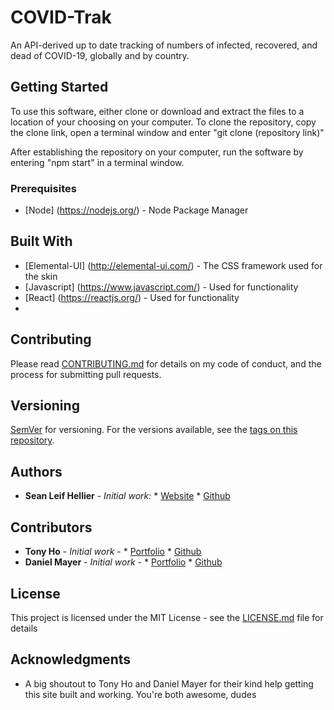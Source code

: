# COVID-Trak

An API-derived up to date tracking of numbers of infected, recovered, and dead of COVID-19, globally and by country.

## Getting Started

To use this software, either clone or download and extract the files to a location of your choosing on your computer. To clone the repository, copy the clone link, open a terminal window and enter "git clone (repository link)"

After establishing the repository on your computer, run the software by entering "npm start" in a terminal window.

### Prerequisites

* [Node]            (https://nodejs.org/) - Node Package Manager

## Built With

* [Elemental-UI]    (http://elemental-ui.com/) - The CSS framework used for the skin
* [Javascript]      (https://www.javascript.com/) - Used for functionality
* [React]           (https://reactjs.org/) - Used for functionality
* 

## Contributing

Please read [CONTRIBUTING.md](https://github.com/seanhellier/covid-trak/blob/master/contributing.md) for details on my code of conduct, and the process for submitting pull requests.

## Versioning

[SemVer](http://semver.org/) for versioning. For the versions available, see the [tags on this repository](https://github.com/your/project/tags). 

## Authors

* **Sean Leif Hellier** - *Initial work:*
                                        * [Website](http://www.seanhellier.com)
                                        * [Github](https://github.com/seanhellier/slh_portfolio)

## Contributors

* **Tony Ho** - *Initial work* -
                                        * [Portfolio](https://ho-tonym.github.io/portfolio/)
                                        * [Github](https://github.com/ho-tonym)
* **Daniel Mayer** - *Initial work* -
                                        * [Portfolio](https://danmayer218.github.io/Daniel-Mayer-Designer-Developer/)
                                        * [Github](https://github.com/DanMayer218)

## License

This project is licensed under the MIT License - see the [LICENSE.md](LICENSE.md) file for details

## Acknowledgments

* A big shoutout to Tony Ho and Daniel Mayer for their kind help getting this site built and working. You're both awesome, dudes
